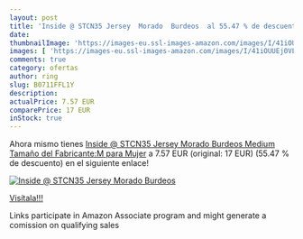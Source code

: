 ```yaml
---
layout: post
title: 'Inside @ STCN35 Jersey  Morado  Burdeos  al 55.47 % de descuento'
date: 
thumbnailImage: 'https://images-eu.ssl-images-amazon.com/images/I/41iOUUEj0VL._SL200_.jpg'
images: [ 'https://images-eu.ssl-images-amazon.com/images/I/41iOUUEj0VL._SL200_.jpg' ]
comments: true
category: ofertas
author: ring
slug: B0711FFL1Y
description:
actualPrice: 7.57 EUR
comparePrice: 17 EUR
inStock: true
---
```


Ahora mismo tienes [Inside @ STCN35 Jersey  Morado  Burdeos   Medium  Tamaño del Fabricante:M  para Mujer](https://www.amazon.es/dp/B0711FFL1Y/?tag=tolees-21) a 7.57 EUR (original: 17 EUR) (55.47 %  de descuento) en el siguiente enlace!

[![Inside @ STCN35 Jersey  Morado  Burdeos ](https://images-eu.ssl-images-amazon.com/images/I/41iOUUEj0VL._SL200_.jpg)](https://www.amazon.es/dp/B0711FFL1Y/?tag=tolees-21)

[Visítala!!!](https://www.amazon.es/dp/B0711FFL1Y/?tag=tolees-21)

Links participate in Amazon Associate program and might generate a comission on qualifying sales

